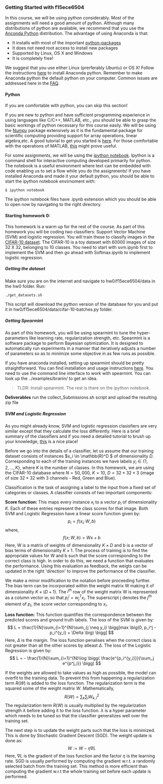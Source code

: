 ### Getting Started with f15ece6504 

In this course, we will be using python considerably. Most of the assignments will need a good amount of python. Although many distributions of python are available, we recommend that you use the [Anconda Python](https://store.continuum.io/cshop/anaconda/) distribution. The advantage of using Anaconda is that: 
- It installs with most of the important [python-packages](http://docs.continuum.io/anaconda/pkg-docs)
- It does not need root access to install new packages 
- Supported by Linux, OS X and Windows
- It is completely free! 

We suggest that you use either Linux (prerferably Ubuntu) or OS X! 
Follow the instructions [here](http://docs.continuum.io/anaconda/install) to install Anaconda python. Remember to make Anaconda python the default python on your computer. Common issues are addressed here in the  [FAQ](http://docs.continuum.io/anaconda/faq). 

#### Python 
If you are comfortable with python, you can skip this section! 

If you are new to python and have sufficient programming experience in using languages like C/C++, MATLAB, etc., you should be able to grasp the basic workings of python necessary for this course easily. We will be using the [Numpy](http://www.numpy.org/) package extensively as it is the fundamental package for scientific computing providing support for array operations, linear algebra,etc. A good tutorial to get you started is [here](http://cs231n.github.io/python-numpy-tutorial/). For those comfortable with the operations of MATLAB, [this](http://sebastianraschka.com/Articles/2014_matlab_vs_numpy.html) might prove useful. 

For some assignments, we will be using the [ipython notebook](http://ipython.org/notebook.html). Ipython is a command shell for interactive computing developed primarily for python. The notebook is a useful environment where text can be embedded with code enabling us to set a flow while you do the assignments! If you have installed Anaconda and made it your default python, you should be able to start the ipython notebook envirnoment with:

```sh
$ ipython notebook
```
The ipython notebook files have .ipynb extension which you should be able to open now by navigating to the right directory. 

#### Starting homework 0:
This homework is a warm up for the rest of the course. As part of this homework you will be coding two classifiers: Support Vector Machine (SVM) and logistic regression. You will train these to classify images in the [CIFAR-10 dataset](http://www.cs.toronto.edu/~kriz/cifar.html). The CIFAR-10 is a toy dataset with 60000 images of size 32 X 32, belonging to 10 classes. You need to start with svm.ipynb first to implement the SVM and then go ahead with Softmax.ipynb to implement logistic regression. 

##### Getting the dataset
Make sure you are on the internet and navigate to hw0/f15ece6504/data in the hw0 folder. Run:
```sh
./get_datasets.sh
```
This script will download the python version of the database for you and put it in hw0/f15ece6504/data/cifar-10-batches.py folder. 

##### Getting Spearmint
As part of this homework, you will be using spearmint to tune the hyper-parameters like learning rate, regularization strength, etc. Spearmint is a software package to perform Bayesian optimization. It is designed to automatically run experiments in a manner that iteratively adjusts a number of parameters so as to minimize some objective in as few runs as possible. 

If you have anaconda installed, setting up spearmint should be pretty straightforward. You can find installation and usage instructions [here](https://github.com/HIPS/Spearmint). You need to use the command line interface to work with spearmint. You can look up the ../examples/branin/ to get an idea. 

> TLDR: Install spearmint. The rest is there on the ipython notebook. 

**Deliverables**
run the collect_Submissions.sh script and upload the resulting zip file

##### SVM and Logistic Regression
As you might already know, SVM and logistic regression clasisfiers are very similar except that they calculate the loss differently. Here is a brief summary of the classifiers and if you need a detailed tutorial to brush up your knowledge, [this](http://cs231n.github.io/linear-classify/) is a nice place!

Before we go into the details of a classifier, let us assume that our training dataset consists of instances $x_i \in \mathbb{R}^D $ of dimensionality $D$. Corresponding to each of the training instances 
we have labels $y_i \in \{1,2,\dotsc ,K \}$, where $K$ is the number of classes. In this homework, we are using the CIFAR-10 database where $N=50,000$, $K=10$, $D= 32 \times 32 \times 3$ (image of size  $32 \times 32$ with $3$ channels - Red, Green and Blue). 

Classification is the task of assigning a label to the input from a fixed set of categories or classes. A classifier consists of two important components:

**Score function:** This maps every instance $x_i$ to a vector $p_i$ of dimensionality $K$. Each of these entries represent the class scores for that image. Both SVM and Logistic Regression have a linear score function given by:
$$
p_i = f(x_i;W,b)
$$
where, 
$$ 
f(x;W,b) = Wx + b
$$
Here, W is a matrix of weights of dimensionality $K \times D$ and b is a vector of bias terms of dimensionality $K \times 1$. The process of training is to find the appropriate values for W and b such that the score corresponding to the correct class is high. In order to do this, we need a function that evaluates the performance. Using this evaluation as feedback, the weigts can be updated in the right 'direction' to improve the performance of the classifier. 

We make a minor modification to the notation before proceeding further. The bias term can be incorporated within the weight matrix W making it of dimensionality $K \times (D+1)$. The $i^{th}$ row of the weight matrix W is represented as a column vector $w_i$ so that $p_i^j = w_j^Tx_i$. The superscript j denotes the $j^{th}$ element of $p_i$, the score vector corresponding to $x_i$. 

**Loss function:** This function quantifies the correspondence between the predicted scores and ground truth labels. 
The loss of the SVM is given by:
$$
L = \frac{1}{N}\sum_{i=1}^{N}\sum_{j \neq y_i} \bigg[max \big(0, p_i^j - p_i^{y_i} + \Delta \big) \bigg]
$$
Here, $\Delta$ is the margin. The loss function penalises when the correct class is not greater than all the other scores by atleast $\Delta$.
The loss of the Logistic Regression is given by:
$$
L = - \frac{1}{N}\sum_{i=1}^{N}\log \bigg( \frac{e^{p_i^{y_i}}}{\sum_j e^{p^j_i}} \bigg)
$$ 

If the weights are allowed to take values as high as possible, the model can overfit to the training data. To prevent this from happening a regularization term $R(W)$ is added to the loss function. The regularization term is the squared some of the weight matrix $W$. Mathematically,
$$
R(W) = \sum_{k}\sum_{l}W_{k,l}^2
$$
The regularization term $R(W)$ is usually multiplied by the regularization strength $\lambda$ before adding it to the loss function. $\lambda$ is a hyper parameter which needs to be tuned so that the classifier generalizes well over the training set. 

The next step is to update the weight parts such that the loss is minimized. This is done by Stochastic Gradient Descent (SGD). The weight update is done as:
$$
W := W - \eta \nabla L
$$
Here, $\nabla L$ is the gradient of the loss function and the factor $\eta$ is the learning rate. SGD is usually performed by computing the gradient w.r.t. a randomly selected batch from the training set.
This method is more efficient than computing the gradient w.r.t the whole training set before each update is performed. 

